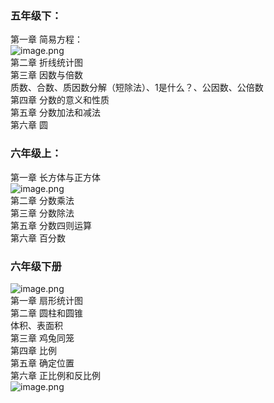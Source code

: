 <a name="s1PGx"></a>
### 五年级下：
第一章 简易方程：<br />![image.png](https://cdn.nlark.com/yuque/0/2022/png/25902650/1649232784157-8caccbc7-c769-4c2e-9bc0-04f8f6f24276.png#clientId=u6bb9e451-db3b-4&crop=0&crop=0&crop=1&crop=1&from=paste&height=81&id=uc115a8c0&margin=%5Bobject%20Object%5D&name=image.png&originHeight=162&originWidth=916&originalType=binary&ratio=1&rotation=0&showTitle=false&size=96727&status=done&style=none&taskId=ud1c3602d-9dbe-4f8f-8bf7-83540c08882&title=&width=458)<br />第二章 折线统计图<br />第三章 因数与倍数<br />质数、合数、质因数分解（短除法）、1是什么？、公因数、公倍数<br />第四章 分数的意义和性质<br />第五章 分数加法和减法<br />第六章 圆
<a name="Yi53x"></a>
### 六年级上：
第一章 长方体与正方体<br />![image.png](https://cdn.nlark.com/yuque/0/2022/png/25902650/1649239408999-96d2b6d5-33ab-4212-9b9d-d96d52004f2f.png#clientId=uedec7cd6-1bf4-4&crop=0&crop=0&crop=1&crop=1&from=paste&height=591&id=u68b77b19&margin=%5Bobject%20Object%5D&name=image.png&originHeight=887&originWidth=1920&originalType=binary&ratio=1&rotation=0&showTitle=false&size=1233622&status=done&style=none&taskId=u0cd1a754-114e-4d95-a063-7e10da0d27c&title=&width=1280)<br />第二章 分数乘法<br />第三章 分数除法<br />第五章 分数四则运算<br />第六章 百分数
<a name="WiUgr"></a>
### 六年级下册
![image.png](https://cdn.nlark.com/yuque/0/2022/png/25902650/1649232678284-cc03121a-7f86-41e3-8432-ec4b7eff713b.png#clientId=u6bb9e451-db3b-4&crop=0&crop=0&crop=1&crop=1&from=paste&height=720&id=u3397c8a8&margin=%5Bobject%20Object%5D&name=image.png&originHeight=1440&originWidth=1080&originalType=binary&ratio=1&rotation=0&showTitle=false&size=2332618&status=done&style=none&taskId=u62028307-73ce-448e-9b58-80d33615ddf&title=&width=540)<br />第一章 扇形统计图<br />第二章 圆柱和圆锥<br />体积、表面积<br />第三章 鸡兔同笼<br />第四章 比例<br />第五章 确定位置<br />第六章 正比例和反比例<br />![image.png](https://cdn.nlark.com/yuque/0/2022/png/25902650/1649243908293-92050411-2476-40f2-8011-9404d7804cd9.png#clientId=uedec7cd6-1bf4-4&crop=0&crop=0&crop=1&crop=1&from=paste&height=228&id=ud1eb0857&margin=%5Bobject%20Object%5D&name=image.png&originHeight=342&originWidth=950&originalType=binary&ratio=1&rotation=0&showTitle=false&size=175965&status=done&style=none&taskId=u2ac6fce0-9bfe-44ec-9d8d-3c35a9eb6f3&title=&width=633.3333333333334)
